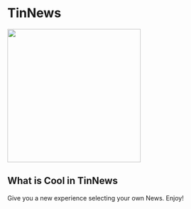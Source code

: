 # TinNews

<img src="./demo.gif" width="300">

## What is Cool in TinNews
Give you a new experience selecting your own News.
Enjoy!
